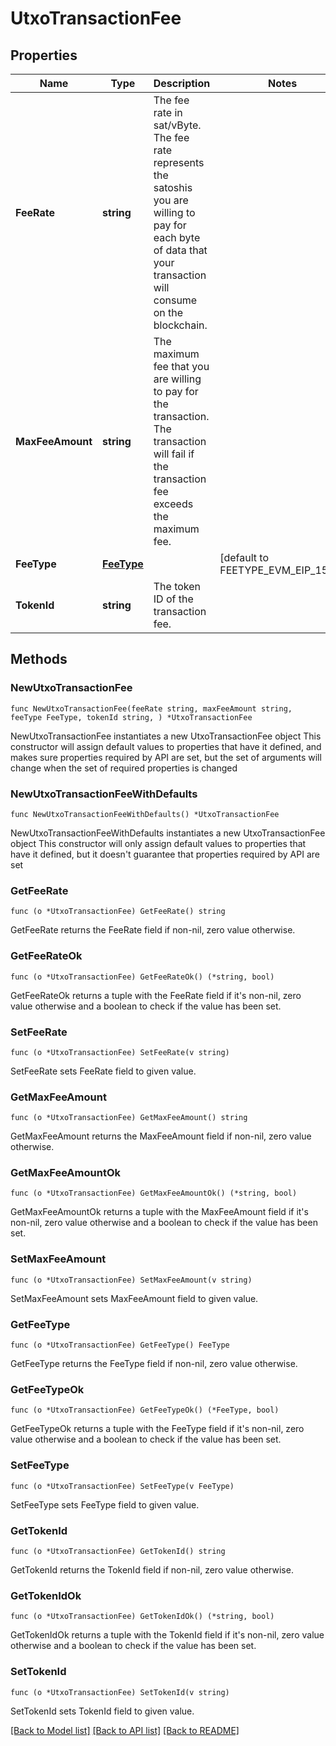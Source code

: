 # UtxoTransactionFee

## Properties

Name | Type | Description | Notes
------------ | ------------- | ------------- | -------------
**FeeRate** | **string** | The fee rate in sat/vByte. The fee rate represents the satoshis you are willing to pay for each byte of data that your transaction will consume on the blockchain. | 
**MaxFeeAmount** | **string** | The maximum fee that you are willing to pay for the transaction. The transaction will fail if the transaction fee exceeds the maximum fee. | 
**FeeType** | [**FeeType**](FeeType.md) |  | [default to FEETYPE_EVM_EIP_1559]
**TokenId** | **string** | The token ID of the transaction fee. | 

## Methods

### NewUtxoTransactionFee

`func NewUtxoTransactionFee(feeRate string, maxFeeAmount string, feeType FeeType, tokenId string, ) *UtxoTransactionFee`

NewUtxoTransactionFee instantiates a new UtxoTransactionFee object
This constructor will assign default values to properties that have it defined,
and makes sure properties required by API are set, but the set of arguments
will change when the set of required properties is changed

### NewUtxoTransactionFeeWithDefaults

`func NewUtxoTransactionFeeWithDefaults() *UtxoTransactionFee`

NewUtxoTransactionFeeWithDefaults instantiates a new UtxoTransactionFee object
This constructor will only assign default values to properties that have it defined,
but it doesn't guarantee that properties required by API are set

### GetFeeRate

`func (o *UtxoTransactionFee) GetFeeRate() string`

GetFeeRate returns the FeeRate field if non-nil, zero value otherwise.

### GetFeeRateOk

`func (o *UtxoTransactionFee) GetFeeRateOk() (*string, bool)`

GetFeeRateOk returns a tuple with the FeeRate field if it's non-nil, zero value otherwise
and a boolean to check if the value has been set.

### SetFeeRate

`func (o *UtxoTransactionFee) SetFeeRate(v string)`

SetFeeRate sets FeeRate field to given value.


### GetMaxFeeAmount

`func (o *UtxoTransactionFee) GetMaxFeeAmount() string`

GetMaxFeeAmount returns the MaxFeeAmount field if non-nil, zero value otherwise.

### GetMaxFeeAmountOk

`func (o *UtxoTransactionFee) GetMaxFeeAmountOk() (*string, bool)`

GetMaxFeeAmountOk returns a tuple with the MaxFeeAmount field if it's non-nil, zero value otherwise
and a boolean to check if the value has been set.

### SetMaxFeeAmount

`func (o *UtxoTransactionFee) SetMaxFeeAmount(v string)`

SetMaxFeeAmount sets MaxFeeAmount field to given value.


### GetFeeType

`func (o *UtxoTransactionFee) GetFeeType() FeeType`

GetFeeType returns the FeeType field if non-nil, zero value otherwise.

### GetFeeTypeOk

`func (o *UtxoTransactionFee) GetFeeTypeOk() (*FeeType, bool)`

GetFeeTypeOk returns a tuple with the FeeType field if it's non-nil, zero value otherwise
and a boolean to check if the value has been set.

### SetFeeType

`func (o *UtxoTransactionFee) SetFeeType(v FeeType)`

SetFeeType sets FeeType field to given value.


### GetTokenId

`func (o *UtxoTransactionFee) GetTokenId() string`

GetTokenId returns the TokenId field if non-nil, zero value otherwise.

### GetTokenIdOk

`func (o *UtxoTransactionFee) GetTokenIdOk() (*string, bool)`

GetTokenIdOk returns a tuple with the TokenId field if it's non-nil, zero value otherwise
and a boolean to check if the value has been set.

### SetTokenId

`func (o *UtxoTransactionFee) SetTokenId(v string)`

SetTokenId sets TokenId field to given value.



[[Back to Model list]](../README.md#documentation-for-models) [[Back to API list]](../README.md#documentation-for-api-endpoints) [[Back to README]](../README.md)


